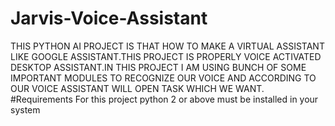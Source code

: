 # Jarvis-Voice-Assistant
THIS PYTHON AI PROJECT IS THAT HOW TO MAKE A VIRTUAL ASSISTANT LIKE GOOGLE ASSISTANT.THIS PROJECT IS PROPERLY VOICE ACTIVATED DESKTOP ASSISTANT.IN THIS PROJECT I AM USING BUNCH OF SOME IMPORTANT MODULES TO RECOGNIZE OUR VOICE AND ACCORDING TO OUR VOICE ASSISTANT WILL OPEN TASK WHICH WE WANT.
#Requirements
For this project python 2 or above must be installed in your system
